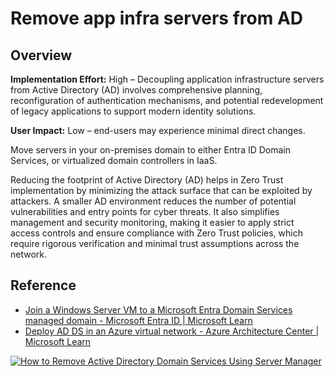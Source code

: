 #  Remove app infra servers from AD

## Overview

**Implementation Effort:** High – Decoupling application infrastructure servers from Active Directory (AD) involves comprehensive planning, reconfiguration of authentication mechanisms, and potential redevelopment of legacy applications to support modern identity solutions.

**User Impact:** Low – end-users may experience minimal direct changes.

Move servers in your on-premises domain to either Entra ID Domain Services, or virtualized domain controllers in IaaS.

Reducing the footprint of Active Directory (AD) helps in Zero Trust implementation by minimizing the attack surface that can be exploited by attackers. A smaller AD environment reduces the number of potential vulnerabilities and entry points for cyber threats. It also simplifies management and security monitoring, making it easier to apply strict access controls and ensure compliance with Zero Trust policies, which require rigorous verification and minimal trust assumptions across the network.  

## Reference

* [Join a Windows Server VM to a Microsoft Entra Domain Services managed domain - Microsoft Entra ID | Microsoft Learn](https://learn.microsoft.com/entra/identity/domain-services/join-windows-vm)
* [Deploy AD DS in an Azure virtual network - Azure Architecture Center | Microsoft Learn](https://learn.microsoft.com/azure/architecture/example-scenario/identity/adds-extend-domain)

[![How to Remove Active Directory Domain Services Using Server Manager](https://tse3.mm.bing.net/th?id=OIP.k72wLuVY-jTVLEfR_094iAEuDO\&pid=Api)](https://www.faqforge.com/windows-server-2016/remove-active-directory-domain-services-using-server-manager/)

